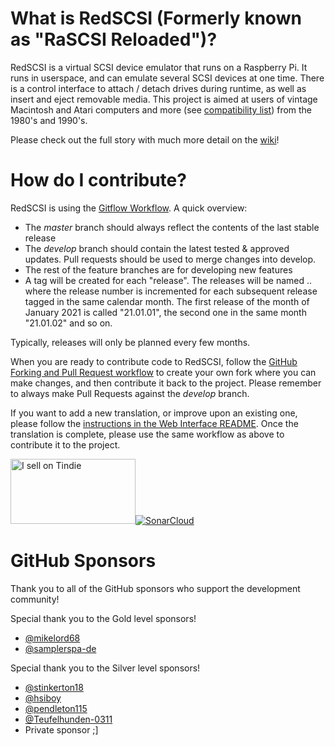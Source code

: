 # What is RedSCSI (Formerly known as "RaSCSI Reloaded")?
RedSCSI is a virtual SCSI device emulator that runs on a Raspberry Pi. It runs in userspace, and can emulate several SCSI devices at one time. There is a control interface to attach / detach drives during runtime, as well as insert and eject removable media. This project is aimed at users of vintage Macintosh and Atari computers and more (see [compatibility list](https://github.com/akuker/RASCSI/wiki/Compatibility)) from the 1980's and 1990's.

Please check out the full story with much more detail on the [wiki](https://github.com/akuker/RASCSI/wiki)!

# How do I contribute?
RedSCSI is using the <a href="https://datasift.github.io/gitflow/IntroducingGitFlow.html">Gitflow Workflow</a>. A quick overview:

- The *master* branch should always reflect the contents of the last stable release
- The *develop* branch should contain the latest tested & approved updates. Pull requests should be used to merge changes into develop.
- The rest of the feature branches are for developing new features
- A tag will be created for each "release". The releases will be named <year>.<month>.<release number> where the release number is incremented for each subsequent release tagged in the same calendar month. The first release of the month of January 2021 is called "21.01.01", the second one in the same month "21.01.02" and so on.
  
Typically, releases will only be planned every few months.

When you are ready to contribute code to RedSCSI, follow the <a href="https://docs.github.com/en/get-started/quickstart/contributing-to-projects">GitHub Forking and Pull Request workflow</a> to create your own fork where you can make changes, and then contribute it back to the project. Please remember to always make Pull Requests against the *develop* branch.

If you want to add a new translation, or improve upon an existing one, please follow the <a href="https://github.com/akuker/RASCSI/blob/develop/python/web/README.md#localizing-the-web-interface">instructions in the Web Interface README</a>. Once the translation is complete, please use the same workflow as above to contribute it to the project.

<a href="https://www.tindie.com/stores/landogriffin/?ref=offsite_badges&utm_source=sellers_akuker&utm_medium=badges&utm_campaign=badge_large"><img src="https://d2ss6ovg47m0r5.cloudfront.net/badges/tindie-larges.png" alt="I sell on Tindie" width="200" height="104"></a>[![SonarCloud](https://sonarcloud.io/images/project_badges/sonarcloud-orange.svg)](https://sonarcloud.io/summary/new_code?id=akuker_RASCSI)

# GitHub Sponsors
Thank you to all of the GitHub sponsors who support the development community!

 Special thank you to the Gold level sponsors!
  - <a href="https://github.com/mikelord68">@mikelord68</a>
  - <a href="https://github.com/SamplerSpa-de">@samplerspa-de</a>
  
Special thank you to the Silver level sponsors!
  - <a href="https://github.com/stinkerton18">@stinkerton18</a>
  - <a href="https://github.com/hsiboy">@hsiboy</a>
  - <a href="https://github.com/pendleton115">@pendleton115</a>
  - <a href="https://github.com/Teufelhunden-0311">@Teufelhunden-0311</a>
  - Private sponsor ;]
